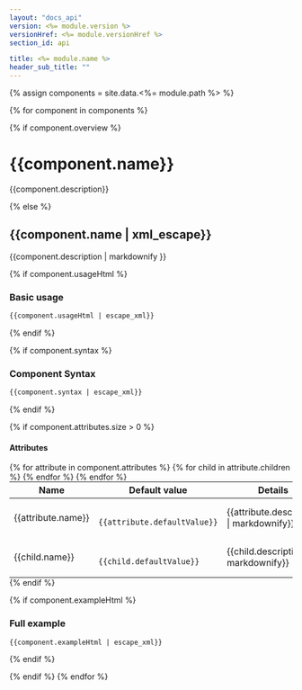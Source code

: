 ```yaml
---
layout: "docs_api"
version: <%= module.version %>
versionHref: <%= module.versionHref %>
section_id: api

title: <%= module.name %>
header_sub_title: ""
---
```


{% assign components = site.data.<%= module.path %> %}

{% for component in components %}

{% if component.overview %}
# {{component.name}}

{{component.description}}

{% else %}

## {{component.name | xml_escape}}

{{component.description | markdownify }}

{% if component.usageHtml %}
### Basic usage
```html
{{component.usageHtml | escape_xml}}
```
{% endif %}

{% if component.syntax %}
### Component Syntax
```html
{{component.syntax | escape_xml}}
```
{% endif %}

{% if component.attributes.size > 0 %}
#### Attributes
<table class="table" style="margin:0;">
  <thead>
    <tr>
      <th>Name</th>
      <th>Default value</th>
      <th>Details</th>
    </tr>
  </thead>
  <tbody>
  {% for attribute in component.attributes %}
  <tr>
    <td>{{attribute.name}}</td>
    <td class="highlight">
      <code class="language-html" data-lang="html">
      {{attribute.defaultValue}}
      </code>
    </td>
    <td>{{attribute.description | markdownify}}</td>
  </tr>
    {% for child in attribute.children %}
      <tr>
        <td class="attribute-child">{{child.name}}</td>
        <td class="highlight">
          <code class="language-html" data-lang="html">
          {{child.defaultValue}}
          </code>
        </td>
        <td>{{child.description | markdownify}}</td>
      </tr>
    {% endfor %}
  {% endfor %}
</table>
{% endif %}

{% if component.exampleHtml %}
### Full example
```html
{{component.exampleHtml | escape_xml}}
```
{% endif %}

{% endif %}
{% endfor %}
